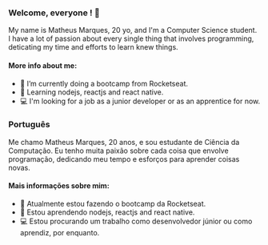 ### Welcome, everyone ! 👋

My name is Matheus Marques, 20 yo, and I'm a Computer Science student. 
I have a lot of passion about every single thing that involves programming, deticating my time and efforts to learn knew things.

#### More info about me:

- 🔭 I’m currently doing a bootcamp from Rocketseat.
- 📗 Learning nodejs, reactjs and react native. 
- 💻 I'm looking for a job as a junior developer or as an apprentice for now.  

### Português

Me chamo Matheus Marques, 20 anos, e sou estudante de Ciência da Computação.
Eu tenho muita paixão sobre cada coisa que envolve programação, dedicando meu tempo e esforços para aprender coisas novas.

#### Mais informações sobre mim:

-  🔭 Atualmente estou fazendo o bootcamp da Rocketseat.
-  📗 Estou aprendendo nodejs, reactjs and react native. 
-  💻 Estou procurando um trabalho como desenvolvedor júnior ou como aprendiz, por enquanto.
